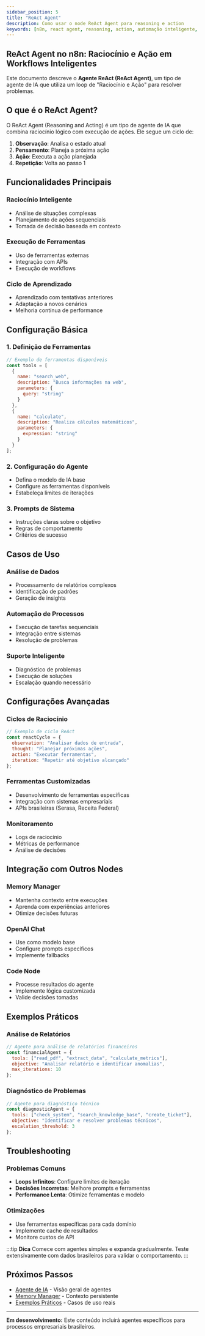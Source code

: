 ```yaml
---
sidebar_position: 5
title: "ReAct Agent"
description: Como usar o node ReAct Agent para reasoning e action
keywords: [n8n, react agent, reasoning, action, automação inteligente, agentes IA, workflows autônomos, raciocínio automatizado]
---
```


## ReAct Agent no n8n: Raciocínio e Ação em Workflows Inteligentes

Este documento descreve o **Agente ReAct (ReAct Agent)**, um tipo de agente de IA que utiliza um loop de "Raciocínio e Ação" para resolver problemas.

## O que é o ReAct Agent?

O ReAct Agent (Reasoning and Acting) é um tipo de agente de IA que combina raciocínio lógico com execução de ações. Ele segue um ciclo de:

1. **Observação**: Analisa o estado atual
2. **Pensamento**: Planeja a próxima ação
3. **Ação**: Executa a ação planejada
4. **Repetição**: Volta ao passo 1

## Funcionalidades Principais

### Raciocínio Inteligente

- Análise de situações complexas
- Planejamento de ações sequenciais
- Tomada de decisão baseada em contexto

### Execução de Ferramentas

- Uso de ferramentas externas
- Integração com APIs
- Execução de workflows

### Ciclo de Aprendizado

- Aprendizado com tentativas anteriores
- Adaptação a novos cenários
- Melhoria contínua de performance

## Configuração Básica

### 1. Definição de Ferramentas

```javascript
// Exemplo de ferramentas disponíveis
const tools = [
  {
    name: "search_web",
    description: "Busca informações na web",
    parameters: {
      query: "string"
    }
  },
  {
    name: "calculate",
    description: "Realiza cálculos matemáticos",
    parameters: {
      expression: "string"
    }
  }
];
```

### 2. Configuração do Agente

- Defina o modelo de IA base
- Configure as ferramentas disponíveis
- Estabeleça limites de iterações

### 3. Prompts de Sistema

- Instruções claras sobre o objetivo
- Regras de comportamento
- Critérios de sucesso

## Casos de Uso

### Análise de Dados

- Processamento de relatórios complexos
- Identificação de padrões
- Geração de insights

### Automação de Processos

- Execução de tarefas sequenciais
- Integração entre sistemas
- Resolução de problemas

### Suporte Inteligente

- Diagnóstico de problemas
- Execução de soluções
- Escalação quando necessário

## Configurações Avançadas

### Ciclos de Raciocínio

```javascript
// Exemplo de ciclo ReAct
const reactCycle = {
  observation: "Analisar dados de entrada",
  thought: "Planejar próximas ações",
  action: "Executar ferramentas",
  iteration: "Repetir até objetivo alcançado"
};
```

### Ferramentas Customizadas

- Desenvolvimento de ferramentas específicas
- Integração com sistemas empresariais
- APIs brasileiras (Serasa, Receita Federal)

### Monitoramento

- Logs de raciocínio
- Métricas de performance
- Análise de decisões

## Integração com Outros Nodes

### Memory Manager

- Mantenha contexto entre execuções
- Aprenda com experiências anteriores
- Otimize decisões futuras

### OpenAI Chat

- Use como modelo base
- Configure prompts específicos
- Implemente fallbacks

### Code Node

- Processe resultados do agente
- Implemente lógica customizada
- Valide decisões tomadas

## Exemplos Práticos

### Análise de Relatórios

```javascript
// Agente para análise de relatórios financeiros
const financialAgent = {
  tools: ["read_pdf", "extract_data", "calculate_metrics"],
  objective: "Analisar relatório e identificar anomalias",
  max_iterations: 10
};
```

### Diagnóstico de Problemas

```javascript
// Agente para diagnóstico técnico
const diagnosticAgent = {
  tools: ["check_system", "search_knowledge_base", "create_ticket"],
  objective: "Identificar e resolver problemas técnicos",
  escalation_threshold: 3
};
```

## Troubleshooting

### Problemas Comuns

- **Loops Infinitos**: Configure limites de iteração
- **Decisões Incorretas**: Melhore prompts e ferramentas
- **Performance Lenta**: Otimize ferramentas e modelo

### Otimizações

- Use ferramentas específicas para cada domínio
- Implemente cache de resultados
- Monitore custos de API

:::tip **Dica**
Comece com agentes simples e expanda gradualmente. Teste extensivamente com dados brasileiros para validar o comportamento.
:::

## Próximos Passos

- [Agente de IA](./ai-agent) - Visão geral de agentes
- [Memory Manager](./memory-manager) - Contexto persistente
- [Exemplos Práticos](../exemplos-casos/) - Casos de uso reais

---

**Em desenvolvimento:** Este conteúdo incluirá agentes específicos para processos empresariais brasileiros.
